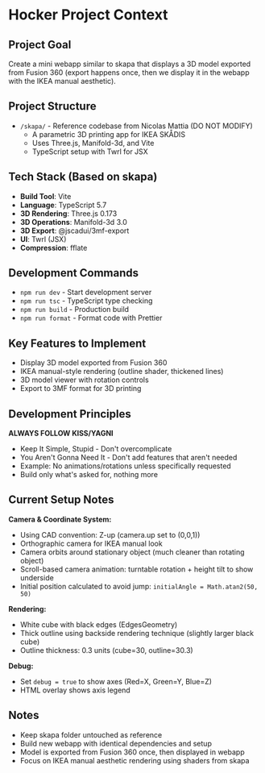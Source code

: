 # Hocker Project Context

## Project Goal
Create a mini webapp similar to skapa that displays a 3D model exported from Fusion 360 (export happens once, then we display it in the webapp with the IKEA manual aesthetic).

## Project Structure
- `/skapa/` - Reference codebase from Nicolas Mattia (DO NOT MODIFY)
  - A parametric 3D printing app for IKEA SKÅDIS
  - Uses Three.js, Manifold-3d, and Vite
  - TypeScript setup with Twrl for JSX

## Tech Stack (Based on skapa)
- **Build Tool**: Vite
- **Language**: TypeScript 5.7
- **3D Rendering**: Three.js 0.173
- **3D Operations**: Manifold-3d 3.0
- **3D Export**: @jscadui/3mf-export
- **UI**: Twrl (JSX)
- **Compression**: fflate

## Development Commands
- `npm run dev` - Start development server
- `npm run tsc` - TypeScript type checking
- `npm run build` - Production build
- `npm run format` - Format code with Prettier

## Key Features to Implement
- Display 3D model exported from Fusion 360
- IKEA manual-style rendering (outline shader, thickened lines)
- 3D model viewer with rotation controls
- Export to 3MF format for 3D printing

## Development Principles
**ALWAYS FOLLOW KISS/YAGNI**
- Keep It Simple, Stupid - Don't overcomplicate
- You Aren't Gonna Need It - Don't add features that aren't needed
- Example: No animations/rotations unless specifically requested
- Build only what's asked for, nothing more

## Current Setup Notes
**Camera & Coordinate System:**
- Using CAD convention: Z-up (camera.up set to (0,0,1))
- Orthographic camera for IKEA manual look
- Camera orbits around stationary object (much cleaner than rotating object)
- Scroll-based camera animation: turntable rotation + height tilt to show underside
- Initial position calculated to avoid jump: `initialAngle = Math.atan2(50, 50)`

**Rendering:**
- White cube with black edges (EdgesGeometry)
- Thick outline using backside rendering technique (slightly larger black cube)
- Outline thickness: 0.3 units (cube=30, outline=30.3)

**Debug:**
- Set `debug = true` to show axes (Red=X, Green=Y, Blue=Z)
- HTML overlay shows axis legend

## Notes
- Keep skapa folder untouched as reference
- Build new webapp with identical dependencies and setup
- Model is exported from Fusion 360 once, then displayed in webapp
- Focus on IKEA manual aesthetic rendering using shaders from skapa